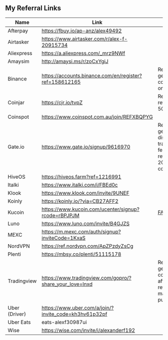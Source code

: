 ## My Referral Links

| Name | Link | Notes |
|--|--|--|
| Afterpay | https://fbuy.io/ap-anz/alex49492 |  |
| Airtasker | https://www.airtasker.com/r/alex-f-20915734 |  |
| Aliexpress | https://a.aliexpress.com/_mrz9NWf |  |
| Amaysim | http://amaysi.ms/r/zoCxYgiJ |  |
| Binance | https://accounts.binance.com/en/register?ref=158612165 | Referer gets 40% commission on trades |
| Coinjar | https://cjr.io/tvpZ | Referer and referee get 500 points |
| Coinspot | https://www.coinspot.com.au/join/REFXBQPYG |  |
| Gate.io | https://www.gate.io/signup/9616970 | Referee gets 20% discount on trading fees, referer gets 20% commission |
| HiveOS | https://hiveos.farm?ref=1216991 |  |
| Italki | https://www.italki.com/i/FBEd0c |  |
| Klook | https://www.klook.com/invite/9UNEF |  |
| Koinly | https://koinly.io/?via=CB27AFF2 |  |
| Kucoin | https://www.kucoin.com/ucenter/signup?rcode=rBPJPJM | [FAQ](https://www.kucoin.com/news/en-invite) |
| Luno | https://www.luno.com/invite/B4GJZS |  |
| MEXC | https://m.mexc.com/auth/signup?inviteCode=1KxaS |  |
| NordVPN | https://ref.nordvpn.com/ApZPzdyZsCg |  |
| Plenti | https://mbsy.co/plenti/51115178 |  |
| Tradingview | https://www.tradingview.com/gopro/?share_your_love=lnxd | Referer gets $30 coupon after referee makes paid purchase |
| Uber (Driver) | https://www.uber.com/a/join/?invite_code=kh3hv61p32pf |  |
| Uber Eats | eats-alexf30987ui |  |
| Wise | https://wise.com/invite/i/alexanderf192 |  |